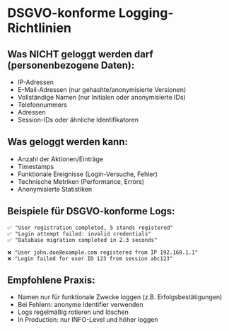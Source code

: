 # DSGVO-konforme Logging-Richtlinien

## Was NICHT geloggt werden darf (personenbezogene Daten):
- IP-Adressen
- E-Mail-Adressen (nur gehashte/anonymisierte Versionen)
- Vollständige Namen (nur Initialen oder anonymisierte IDs)
- Telefonnummers
- Adressen
- Session-IDs oder ähnliche Identifikatoren

## Was geloggt werden kann:
- Anzahl der Aktionen/Einträge
- Timestamps
- Funktionale Ereignisse (Login-Versuche, Fehler)
- Technische Metriken (Performance, Errors)
- Anonymisierte Statistiken

## Beispiele für DSGVO-konforme Logs:
```
✅ "User registration completed, 5 stands registered"
✅ "Login attempt failed: invalid credentials"  
✅ "Database migration completed in 2.3 seconds"

❌ "User john.doe@example.com registered from IP 192.168.1.1"
❌ "Login failed for user ID 123 from session abc123"
```

## Empfohlene Praxis:
- Namen nur für funktionale Zwecke loggen (z.B. Erfolgsbestätigungen)
- Bei Fehlern: anonyme Identifier verwenden
- Logs regelmäßig rotieren und löschen
- In Production: nur INFO-Level und höher loggen
